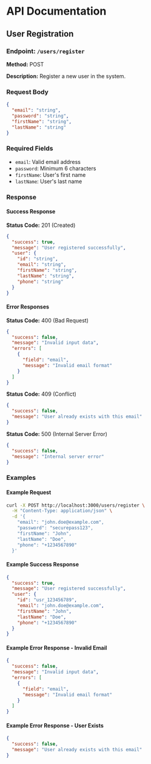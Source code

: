 # API Documentation

## User Registration

### Endpoint: `/users/register`

**Method:** POST

**Description:**
Register a new user in the system.

### Request Body

```json
{
  "email": "string",
  "password": "string",
  "firstName": "string",
  "lastName": "string"
}
```

### Required Fields

- `email`: Valid email address
- `password`: Minimum 6 characters
- `firstName`: User's first name
- `lastName`: User's last name

### Response

#### Success Response

**Status Code:** 201 (Created)

```json
{
  "success": true,
  "message": "User registered successfully",
  "user": {
    "id": "string",
    "email": "string",
    "firstName": "string",
    "lastName": "string",
    "phone": "string"
  }
}
```

#### Error Responses

**Status Code:** 400 (Bad Request)

```json
{
  "success": false,
  "message": "Invalid input data",
  "errors": [
    {
      "field": "email",
      "message": "Invalid email format"
    }
  ]
}
```

**Status Code:** 409 (Conflict)

```json
{
  "success": false,
  "message": "User already exists with this email"
}
```

**Status Code:** 500 (Internal Server Error)

```json
{
  "success": false,
  "message": "Internal server error"
}
```

### Examples

#### Example Request

```bash
curl -X POST http://localhost:3000/users/register \
  -H "Content-Type: application/json" \
  -d '{
    "email": "john.doe@example.com",
    "password": "securepass123",
    "firstName": "John",
    "lastName": "Doe",
    "phone": "+1234567890"
  }'
```

#### Example Success Response

```json
{
  "success": true,
  "message": "User registered successfully",
  "user": {
    "id": "usr_123456789",
    "email": "john.doe@example.com",
    "firstName": "John",
    "lastName": "Doe",
    "phone": "+1234567890"
  }
}
```

#### Example Error Response - Invalid Email

```json
{
  "success": false,
  "message": "Invalid input data",
  "errors": [
    {
      "field": "email",
      "message": "Invalid email format"
    }
  ]
}
```

#### Example Error Response - User Exists

```json
{
  "success": false,
  "message": "User already exists with this email"
}
```
